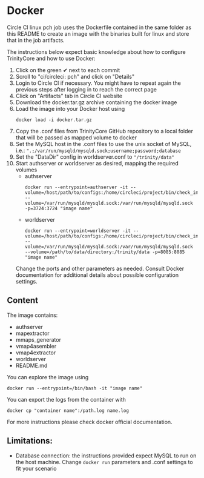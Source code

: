 # Docker
Circle CI linux pch job uses the Dockerfile contained in the same folder as this README to create an image with the binaries built for linux and store that in the job artifacts.

The instructions below expect basic knowledge about how to configure TrinityCore and how to use Docker:
1. Click on the green ✔ next to each commit
1. Scroll to "ci/circleci: pch" and click on "Details"
1. Login to Circle CI if necessary. You might have to repeat again the previous steps after logging in to reach the correct page
1. Click on "Artifacts" tab in Circle CI website
1. Download the docker.tar.gz archive containing the docker image
1. Load the image into your Docker host using
    ```
    docker load -i docker.tar.gz
    ```
1. Copy the .conf files from TrinityCore GitHub repository to a local folder that will be passed as mapped volume to docker
1. Set the MySQL host in the .conf files to use the unix socket of MySQL, i.e.: ```".;/var/run/mysqld/mysqld.sock;username;password;database```
1. Set the "DataDir" config in worldserver.conf to ```"/trinity/data"```
1. Start authserver or worldserver as desired, mapping the required volumes
    - authserver
        ```
        docker run --entrypoint=authserver -it --volume=/host/path/to/configs:/home/circleci/project/bin/check_install/etc --volume=/var/run/mysqld/mysqld.sock:/var/run/mysqld/mysqld.sock -p=3724:3724 "image name"
        ```
    - worldserver
        ```
        docker run --entrypoint=worldserver -it --volume=/host/path/to/configs:/home/circleci/project/bin/check_install/etc --volume=/var/run/mysqld/mysqld.sock:/var/run/mysqld/mysqld.sock --volume=/path/to/data/directory:/trinity/data -p=8085:8085 "image name"
        ```
    Change the ports and other parameters as needed. Consult Docker documentation for additional details about possible configuration settings.

## Content
The image contains:
- authserver
- mapextractor
- mmaps_generator
- vmap4asembler
- vmap4extractor
- worldserver
- README&#46;md

You can explore the image using
```
docker run --entrypoint=/bin/bash -it "image name"
```

You can export the logs from the container with
```
docker cp "container name":/path.log name.log
```

For more instructions please check docker official documentation.

## Limitations:
- Database connection: the instructions provided expect MySQL to run on the host machine. Change ```docker run``` parameters and .conf settings to fit your scenario
